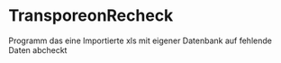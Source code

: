 # TransporeonRecheck
Programm das eine Importierte xls mit eigener Datenbank auf fehlende Daten abcheckt
